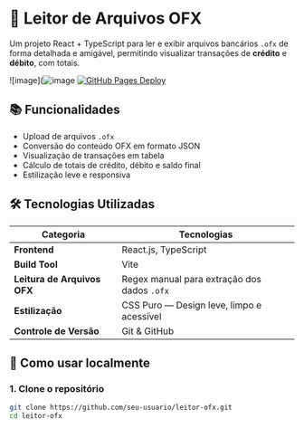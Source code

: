# 📂 Leitor de Arquivos OFX

Um projeto React + TypeScript para ler e exibir arquivos bancários `.ofx` de forma detalhada e amigável, permitindo visualizar transações de **crédito** e **débito**, com totais.

![image](![image](https://github.com/user-attachments/assets/c16db132-875c-48d6-af7c-aab7f2fe658c)
[![GitHub Pages Deploy](https://img.shields.io/github/deployments/henriquelss/consulta-veicular-fipe/github-pages?label=deploy)](https://henriquelss.github.io/leitor-ofx/)


## 📚 Funcionalidades

- Upload de arquivos `.ofx`
- Conversão do conteúdo OFX em formato JSON
- Visualização de transações em tabela
- Cálculo de totais de crédito, débito e saldo final
- Estilização leve e responsiva


## 🛠️ Tecnologias Utilizadas

| Categoria               | Tecnologias                                      |
|-------------------------|-------------------------------------------------|
| **Frontend**            | React.js, TypeScript                            |
| **Build Tool**          | Vite                                            |
| **Leitura de Arquivos OFX** | Regex manual para extração dos dados `.ofx`      |
| **Estilização**         | CSS Puro — Design leve, limpo e acessível       |
| **Controle de Versão**  | Git & GitHub        


## 🚀 Como usar localmente

### 1. Clone o repositório

```bash
git clone https://github.com/seu-usuario/leitor-ofx.git
cd leitor-ofx
